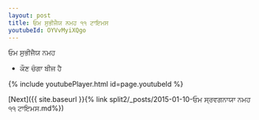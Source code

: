 ```yaml
---
layout: post
title: ਓਮ ਸੁਭੀਜੈਯ ਨਮਹ ੧੧ ਟਾਇਮਸ
youtubeId: OYVvMyiXQgo
---
```

 
 
 ਓਮ ਸੁਭੀਜੈਯ ਨਮਹ  
 
 -  ਕੌਣ ਚੰਗਾ ਬੀਜ ਹੈ 
 
  
 
  
 
 
 
 
 
 


{% include youtubePlayer.html id=page.youtubeId %}
 
[Next]({{ site.baseurl }}{% link  split2/_posts/2015-01-10-ਓਮ ਸ੍ਰਵਗਨਾਯਾ ਨਮਹ ੧੧ ਟਾਇਮਸ.md%})
 
